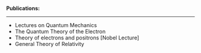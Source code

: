 </br>
<p><strong> Publications: </strong></p>
<hr>
<ul>


 <li><a target="_blank" href="https://github.com/manjunath5496/Paul-Dirac-Papers/blob/master/tst(233).pdf" style="text-decoration:none;">Lectures on Quantum Mechanics</a></li>
                            
 <li><a target="_blank" href="https://github.com/manjunath5496/Paul-Dirac-Papers/blob/master/tst(234).pdf" style="text-decoration:none;">The Quantum Theory of the Electron</a></li>

<li><a target="_blank" href="https://github.com/manjunath5496/Paul-Dirac-Papers/blob/master/tst(235).pdf" style="text-decoration:none;">Theory of electrons and positrons [Nobel Lecture]</a></li>
<li><a target="_blank" href="https://github.com/manjunath5496/Paul-Dirac-Papers/blob/master/tst(236).pdf" style="text-decoration:none;">General Theory of Relativity </a></li>
                          
</ul>

</br>
